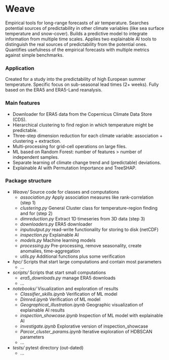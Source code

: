 # Weave
Empirical tools for long-range forecasts of air temperature.
Searches potential sources of predictability in other climate variables (like sea surface temperature and snow-cover). 
Builds a predictive model to integrate information from multiple time scales.
Applies two explainable AI tools to distinguish the real sources of predictability from the potential ones.
Quantifies usefulness of the empirical forecasts with multiple metrics against simple benchmarks.

### Application
Created for a study into the predictability of high European summer temperature.
Specific focus on sub-seasonal lead times (2+ weeks).
Fully based on the ERA5 and ERA5-Land reanalysis.

### Main features
* Downloader for ERA5 data from the Copernicus Climate Data Store (CDS).
* Hierarchical clustering to find region in which temperature might be predictable.
* Three-step dimension reduction for each climate variable: association + clustering + extraction.
* Multi-processing for grid-cell operations on large files.  
* ML based on Random Forest: number of features > number of independent samples.
* Separate learning of climate change trend and (predictable) deviations.
* Explainable AI with Permutation Importance and TreeSHAP.

### Package structure
* *Weave/* 			Source code for classes and computations
	* *association.py* 	Apply association measures like rank-correlation (step 1)
	* *clustering.py* 	General Cluster class for temperature-region finding and for (step 2) 
	* *dimreduction.py* 	Extract 1D timeseries from 3D data (step 3)
	* *downloaders.py* 	ERA5 downloader
	* *inputoutput.py* 	read-write functionality for storing to disk (netCDF)
	* *inspection.py* 	Explainable AI
	* *models.py* 		Machine learning models
	* *processing.py* 	Pre-processing, remove seasonality, create anomalies, time-aggregation
	* *utils.py* 		Additional functions plus some verification
* *hpc/* 			Scripts that start large computations and contain most parameters
	* ...
* *scripts/* 				Scripts that start small computations
	* *era5_downloads.py* 		manage ERA5 downloads
	* ...
* *notebooks/* 					Visualization and exploration of results 
	* *Classifier_skills.ipynb* 		Verification of ML model 
	* *Dimred.ipynb* 			Verification of ML model 
	* *Geographical_illustration.ipynb* 	Geographic visualization of explainable AI results
	* *inspection_showcase.ipynb* 		Inspection of ML model with explainable AI
	* *investigate.ipynb* 			Explorative version of inspection_showcase
	* *Parcor_cluster_params.ipynb* 	Iterative exploration of HDBSCAN parameters
	* ...
* *tests/* 			pytest directory (out-dated)
	* ...

